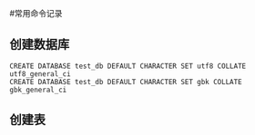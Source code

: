 #常用命令记录

创建数据库
-------
    
    CREATE DATABASE test_db DEFAULT CHARACTER SET utf8 COLLATE utf8_general_ci
    CREATE DATABASE test_db DEFAULT CHARACTER SET gbk COLLATE gbk_general_ci
    
创建表
-------

